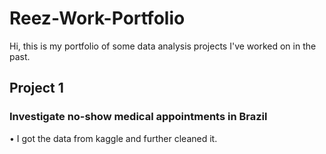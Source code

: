 # Reez-Work-Portfolio
Hi, this is my portfolio of some data analysis projects I've worked on in the past.

## Project 1  
### Investigate no-show medical appointments in Brazil
• I got the data from kaggle and further cleaned it.

